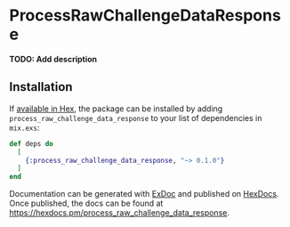 # ProcessRawChallengeDataResponse

**TODO: Add description**

## Installation

If [available in Hex](https://hex.pm/docs/publish), the package can be installed
by adding `process_raw_challenge_data_response` to your list of dependencies in `mix.exs`:

```elixir
def deps do
  [
    {:process_raw_challenge_data_response, "~> 0.1.0"}
  ]
end
```

Documentation can be generated with [ExDoc](https://github.com/elixir-lang/ex_doc)
and published on [HexDocs](https://hexdocs.pm). Once published, the docs can
be found at <https://hexdocs.pm/process_raw_challenge_data_response>.

